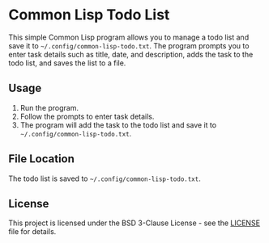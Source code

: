 # Common Lisp Todo List

This simple Common Lisp program allows you to manage a todo list and save it to `~/.config/common-lisp-todo.txt`. The program prompts you to enter task details such as title, date, and description, adds the task to the todo list, and saves the list to a file.

## Usage

1. Run the program.
2. Follow the prompts to enter task details.
3. The program will add the task to the todo list and save it to `~/.config/common-lisp-todo.txt`.

## File Location

The todo list is saved to `~/.config/common-lisp-todo.txt`.

## License

This project is licensed under the BSD 3-Clause License - see the [LICENSE](LICENSE) file for details.
